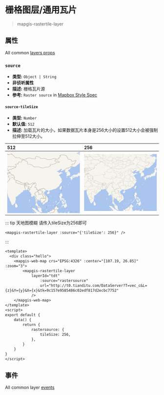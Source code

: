# 栅格图层/通用瓦片

[comment]: <> (# RasterLayer)

> mapgis-rastertile-layer

## 属性

All common [layers props](/api/Layers/README.md#props)

### `source`

- **类型:** `Object | String`
- **非侦听属性**
- **描述:** 栅格瓦片源
- **参考:** `Raster source` in [Mapbox Style Spec](https://docs.mapbox.com/mapbox-gl-js/style-spec/#sources-raster)
  
#### `source-tileSize`
 - **类型:** `Number`
- **默认值:** `512`
- **描述:** 加载瓦片的大小，如果数据瓦片本身是256大小的设置512大小会被强制拉伸至512大小。

| 512                     | 256                     |
| :---------------------- | :---------------------- |
| ![512](./tile/512.png) | ![256](./tile/256.png) |

::: tip 天地图模糊
请传入tileSize为256即可
``` vue
<mapgis-rastertile-layer :source="{'tileSize': 256}" />
```
:::

``` vue
<template>
  <div class="hello">
    <mapgis-web-map crs="EPSG:4326" :center="[107.19, 26.85]" :zoom="3">
        <mapgis-rastertile-layer
            layerId="tdt"
                :source="rastersource"
                url="http://t0.tianditu.com/DataServer?T=vec_c&L={z}&Y={y}&X={x}&tk=9c157e9585486c02edf817d2ecbc7752"
            />
    </mapgis-web-map>
</template>
<script>
export default {
    data() {
        return {
            rastersource: {
                tileSize: 256,
            },
        }
    }
}
</script>
```

## 事件

All common layer [events](/api/Layers/#events)
